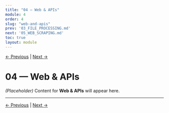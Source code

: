 ```yaml
---
title: "04 — Web & APIs"
module: 4
order: 4
slug: "web-and-apis"
prev: '03_FILE_PROCESSING.md'
next: '05_WEB_SCRAPING.md'
toc: true
layout: module
---
```

[← Previous](03_FILE_PROCESSING.md) | [Next →](05_WEB_SCRAPING.md)

# 04 — Web & APIs

*(Placeholder)* Content for **Web & APIs** will appear here.

---

[← Previous](03_FILE_PROCESSING.md) | [Next →](05_WEB_SCRAPING.md)
